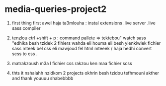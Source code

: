 # media-queries-project2


1. first thing first awel haja ta3mlouha : instal extensions
   .live server
   .live sass compiler

2. tenzlou ctrl +shift + p : command pallete => tektebou" watch sass "edhika besh tzidek 2 fihiers wahda eli houma eli besh ylenkiwlek fichier sass mteek bel css eli mawjoud fel html mteeek / haja hedhi convert scss to css .

3. matrakzoush m3a l fichier css rakzou ken maa fichier scss

4. thts it nshalahh nzidkom 2 projects okhrin besh tzidou tefhmouni akther and thank youuuu shabebbbb


